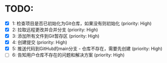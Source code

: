 # TODO:

- [x] 1: 检查项目是否已初始化为Git仓库，如果没有则初始化 (priority: High)
- [x] 2: 拉取远程更改并合并分支 (priority: High)
- [x] 3: 添加所有文件到Git暂存区 (priority: High)
- [x] 4: 创建提交 (priority: High)
- [x] 5: 推送代码到GitHub的main分支 - 仓库不存在，需要先创建 (priority: High)
- [ ] 6: 告知用户仓库不存在的问题和解决方案 (priority: High)
